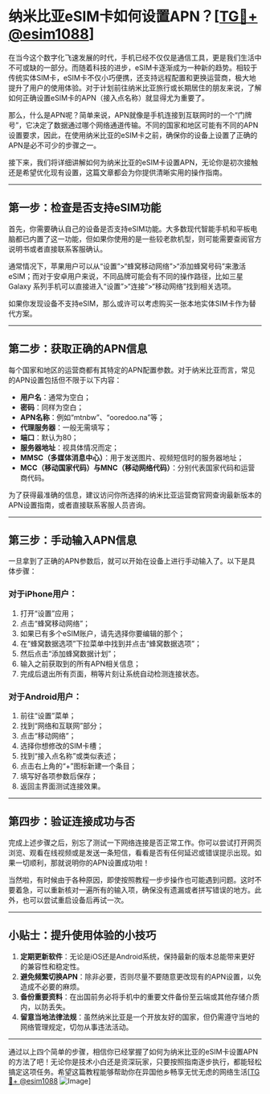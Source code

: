 # 纳米比亚eSIM卡如何设置APN？[[TG💪+ @esim1088](https://t.me/s/esim1088)]

在当今这个数字化飞速发展的时代，手机已经不仅仅是通信工具，更是我们生活中不可或缺的一部分。而随着科技的进步，eSIM卡逐渐成为一种新的趋势。相较于传统实体SIM卡，eSIM卡不仅小巧便携，还支持远程配置和更换运营商，极大地提升了用户的使用体验。对于计划前往纳米比亚旅行或长期居住的朋友来说，了解如何正确设置eSIM卡的APN（接入点名称）就显得尤为重要了。

那么，什么是APN呢？简单来说，APN就像是手机连接到互联网时的一个“门牌号”，它决定了数据通过哪个网络通道传输。不同的国家和地区可能有不同的APN设置要求，因此，在使用纳米比亚的eSIM卡之前，确保你的设备上设置了正确的APN是必不可少的步骤之一。

接下来，我们将详细讲解如何为纳米比亚的eSIM卡设置APN，无论你是初次接触还是希望优化现有设置，这篇文章都会为你提供清晰实用的操作指南。

---

## 第一步：检查是否支持eSIM功能

首先，你需要确认自己的设备是否支持eSIM功能。大多数现代智能手机和平板电脑都已内置了这一功能，但如果你使用的是一些较老款机型，则可能需要查阅官方说明书或者直接联系客服确认。

通常情况下，苹果用户可以从“设置”>“蜂窝移动网络”>“添加蜂窝号码”来激活eSIM；而对于安卓用户来说，不同品牌可能会有不同的操作路径，比如三星 Galaxy 系列手机可以直接进入“设置”>“连接”>“移动网络”找到相关选项。

如果你发现设备不支持eSIM，那么或许可以考虑购买一张本地实体SIM卡作为替代方案。

---

## 第二步：获取正确的APN信息

每个国家和地区的运营商都有其特定的APN配置参数。对于纳米比亚而言，常见的APN设置包括但不限于以下内容：

- **用户名**：通常为空白；
- **密码**：同样为空白；
- **APN名称**：例如“mtnbw”、“ooredoo.na”等；
- **代理服务器**：一般无需填写；
- **端口**：默认为80；
- **服务器地址**：视具体情况而定；
- **MMSC（多媒体消息中心）**：用于发送图片、视频短信时的服务器地址；
- **MCC（移动国家代码）与MNC（移动网络代码）**：分别代表国家代码和运营商代码。

为了获得最准确的信息，建议访问你所选择的纳米比亚运营商官网查询最新版本的APN设置指南，或者直接联系客服人员咨询。

---

## 第三步：手动输入APN信息

一旦拿到了正确的APN参数后，就可以开始在设备上进行手动输入了。以下是具体步骤：

### 对于iPhone用户：
1. 打开“设置”应用；
2. 点击“蜂窝移动网络”；
3. 如果已有多个eSIM账户，请先选择你要编辑的那个；
4. 在“蜂窝数据选项”下拉菜单中找到并点击“蜂窝数据选项”；
5. 然后点击“添加蜂窝数据计划”；
6. 输入之前获取到的所有APN相关信息；
7. 完成后退出所有页面，稍等片刻让系统自动检测连接状态。

### 对于Android用户：
1. 前往“设置”菜单；
2. 找到“网络和互联网”部分；
3. 点击“移动网络”；
4. 选择你想修改的SIM卡槽；
5. 找到“接入点名称”或类似表述；
6. 点击右上角的“+”图标新建一个条目；
7. 填写好各项参数后保存；
8. 返回主界面测试连接效果。

---

## 第四步：验证连接成功与否

完成上述步骤之后，别忘了测试一下网络连接是否正常工作。你可以尝试打开网页浏览、观看在线视频或是发送一条短信，看看是否有任何延迟或错误提示出现。如果一切顺利，那就说明你的APN设置成功啦！

当然啦，有时候由于各种原因，即使按照教程一步步操作也可能遇到问题。这时不要着急，可以重新核对一遍所有的输入项，确保没有遗漏或者拼写错误的地方。此外，也可以尝试重启设备后再试一次。

---

## 小贴士：提升使用体验的小技巧

1. **定期更新软件**：无论是iOS还是Android系统，保持最新的版本总能带来更好的兼容性和稳定性。
2. **避免频繁切换APN**：除非必要，否则尽量不要随意更改现有的APN设置，以免造成不必要的麻烦。
3. **备份重要资料**：在出国前务必将手机中的重要文件备份至云端或其他存储介质内，以防丢失。
4. **留意当地法律法规**：虽然纳米比亚是一个开放友好的国家，但仍需遵守当地的网络管理规定，切勿从事违法活动。

---

通过以上四个简单的步骤，相信你已经掌握了如何为纳米比亚的eSIM卡设置APN的方法了吧！无论你是技术小白还是资深玩家，只要按照指南逐步执行，都能轻松搞定这项任务。希望这篇教程能够帮助你在异国他乡畅享无忧无虑的网络生活[[TG💪+ @esim1088](https://t.me/s/esim1088) ![Image](https://i.postimg.cc/4NQfJmqS/Snipaste-2025-05-13-00-14-12.png)]